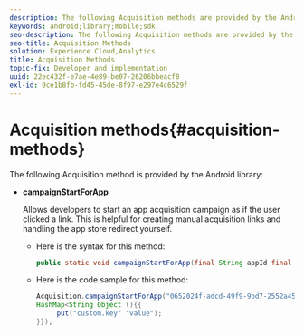 ```yaml
---
description: The following Acquisition methods are provided by the Android library 
keywords: android;library;mobile;sdk
seo-description: The following Acquisition methods are provided by the Android library 
seo-title: Acquisition Methods
solution: Experience Cloud,Analytics
title: Acquisition Methods
topic-fix: Developer and implementation
uuid: 22ec432f-e7ae-4e89-be07-26206bbeacf8
exl-id: 0ce1b8fb-fd45-45de-8f97-e297e4c6529f
---
```

# Acquisition methods{#acquisition-methods}

The following Acquisition method is provided by the Android library:

* **campaignStartForApp**

  Allows developers to start an app acquisition campaign as if the user clicked a link. This is helpful for creating manual acquisition links and handling the app store redirect yourself. 

  * Here is the syntax for this method:

    ```java
    public static void campaignStartForApp(final String appId final Map<String Object> data); 
    ```

  * Here is the code sample for this method:

    ```java
    Acquisition.campaignStartForApp("0652024f-adcd-49f9-9bd7-2552a4564d2f" new 
    HashMap<String Object (){{
         put("custom.key" "value");
    }}); 
    ```
